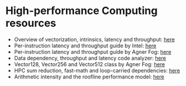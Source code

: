 # High-performance Computing resources

- Overview of vectorization, intrinsics, latency and throughput: [here](https://www.eidos.ic.i.u-tokyo.ac.jp/~tau/lecture/parallel_distributed/2016/slides/pdf/simd.pdf)
- Per-instruction latency and throughput guide by Intel: [here](https://software.intel.com/sites/landingpage/IntrinsicsGuide/)
- Per-instruction latency and throughput guide by Agner Fog: [here](https://www.agner.org/optimize/instruction_tables.pdf)
- Data dependency, throughput and latency code analyzer: [here](https://software.intel.com/en-us/articles/intel-architecture-code-analyzer)
- Vector128, Vector256 and Vector512 class by Agner Fog: [here](https://www.agner.org/optimize/vectorclass.pdf)
- HPC sum reduction, fast-math and loop-carried dependencies: [here](https://blogs.fau.de/hager/archives/7658)
- Arithmetic intensity and the roofline performance model: [here](https://crd.lbl.gov/assets/pubs_presos/parlab08-roofline-talk.pdf)
